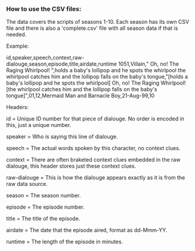 ### How to use the CSV files:

The data covers the scripts of seasons 1-10. Each season has its own CSV file and there is also a 'complete.csv' file with all season data if that is needed.

Example:

id,speaker,speech,context,raw-dialouge,season,episode,title,airdate,runtime
1051,Villain," Oh, no! The Raging Whirlpool! ",holds a baby's lollipop and he spots the whirlpool the whirlpool catches him and the lollipop falls on the baby's tongue,"[holds a baby's lollipop and he spots the whirlpool] Oh, no! The Raging Whirlpool! [the whirlpool catches him and the lollipop falls on the baby's tongue]",01,12,Mermaid Man and Barnacle Boy,21-Aug-99,10

Headers:

id = Unique ID number for that piece of dialouge. No order is encoded in this, just a unique number.

speaker = Who is saying this line of dialouge.

speech = The actual words spoken by this character, no context clues.

context = There are often braketed context clues embedded in the raw dialouge, this header stores just these context clues.

raw-dialouge = This is how the dialouge appears exactly as it is from the raw data source.

season = The season number.

episode = The episode number.

title = The title of the episode.

airdate = The date that the episode aired, format as dd-Mmm-YY.

runtime = The length of the episode in minutes.